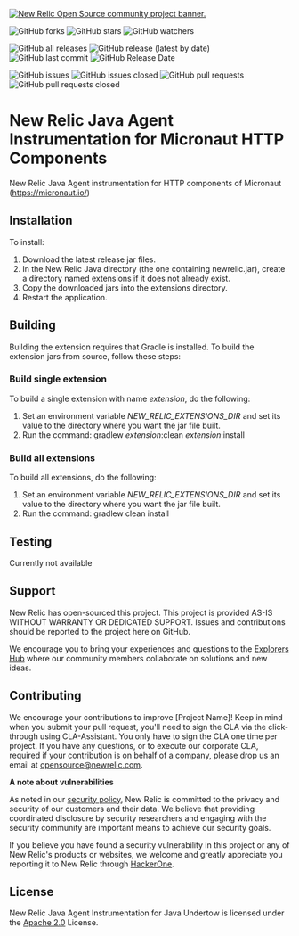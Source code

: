 <a href="https://opensource.newrelic.com/oss-category/#community-project"><picture><source media="(prefers-color-scheme: dark)" srcset="https://github.com/newrelic/opensource-website/raw/main/src/images/categories/dark/Community_Project.png"><source media="(prefers-color-scheme: light)" srcset="https://github.com/newrelic/opensource-website/raw/main/src/images/categories/Community_Project.png"><img alt="New Relic Open Source community project banner." src="https://github.com/newrelic/opensource-website/raw/main/src/images/categories/Community_Project.png"></picture></a>

![GitHub forks](https://img.shields.io/github/forks/newrelic-experimental/newrelic-java-micronaut-http?style=social)
![GitHub stars](https://img.shields.io/github/stars/newrelic-experimental/newrelic-java-micronaut-http?style=social)
![GitHub watchers](https://img.shields.io/github/watchers/newrelic-experimental/newrelic-java-micronaut-http?style=social)

![GitHub all releases](https://img.shields.io/github/downloads/newrelic-experimental/newrelic-java-micronaut-http/total)
![GitHub release (latest by date)](https://img.shields.io/github/v/release/newrelic-experimental/newrelic-java-micronaut-http)
![GitHub last commit](https://img.shields.io/github/last-commit/newrelic-experimental/newrelic-java-micronaut-http)
![GitHub Release Date](https://img.shields.io/github/release-date/newrelic-experimental/newrelic-java-micronaut-http)


![GitHub issues](https://img.shields.io/github/issues/newrelic-experimental/newrelic-java-micronaut-http)
![GitHub issues closed](https://img.shields.io/github/issues-closed/newrelic-experimental/newrelic-java-micronaut-http)
![GitHub pull requests](https://img.shields.io/github/issues-pr/newrelic-experimental/newrelic-java-micronaut-http)
![GitHub pull requests closed](https://img.shields.io/github/issues-pr-closed/newrelic-experimental/newrelic-java-micronaut-http)


# New Relic Java Agent Instrumentation for Micronaut HTTP Components

New Relic Java Agent instrumentation for HTTP components of Micronaut (https://micronaut.io/)

## Installation

To install:

1. Download the latest release jar files.
2. In the New Relic Java directory (the one containing newrelic.jar), create a directory named extensions if it does not already exist.
3. Copy the downloaded jars into the extensions directory.
4. Restart the application.   

## Building

Building the extension requires that Gradle is installed.
To build the extension jars from source, follow these steps:
### Build single extension
To build a single extension with name *extension*, do the following:
1. Set an environment variable *NEW_RELIC_EXTENSIONS_DIR* and set its value to the directory where you want the jar file built.
2. Run the command: gradlew *extension*:clean *extension*:install
### Build all extensions
To build all extensions, do the following:
1. Set an environment variable *NEW_RELIC_EXTENSIONS_DIR* and set its value to the directory where you want the jar file built.
2. Run the command: gradlew clean install

## Testing
Currently not available

## Support

New Relic has open-sourced this project. This project is provided AS-IS WITHOUT WARRANTY OR DEDICATED SUPPORT. Issues and contributions should be reported to the project here on GitHub.

We encourage you to bring your experiences and questions to the [Explorers Hub](https://discuss.newrelic.com) where our community members collaborate on solutions and new ideas.

## Contributing

We encourage your contributions to improve [Project Name]! Keep in mind when you submit your pull request, you'll need to sign the CLA via the click-through using CLA-Assistant. You only have to sign the CLA one time per project. If you have any questions, or to execute our corporate CLA, required if your contribution is on behalf of a company, please drop us an email at opensource@newrelic.com.

**A note about vulnerabilities**

As noted in our [security policy](../../security/policy), New Relic is committed to the privacy and security of our customers and their data. We believe that providing coordinated disclosure by security researchers and engaging with the security community are important means to achieve our security goals.

If you believe you have found a security vulnerability in this project or any of New Relic's products or websites, we welcome and greatly appreciate you reporting it to New Relic through [HackerOne](https://hackerone.com/newrelic).

## License

New Relic Java Agent Instrumentation for Java Undertow is licensed under the [Apache 2.0](http://apache.org/licenses/LICENSE-2.0.txt) License.


